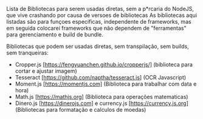 Lista de Bibliotecas para serem usadas diretas, sem a p*rcaria do NodeJS, que vive crashando por causa de versoes de bibliotecas
As bibliotecas aqui listadas são para funçoes especificas, independente de frameworks, mas em seguida colocarei frameworks que não dependem de "ferramentas" para gerenciamento e build de bundle.

Bibliotecas que podem ser usadas diretas, sem transpilação, sem builds, sem tranqueiras:
* Cropper.js [https://fengyuanchen.github.io/cropperjs/] (biblioteca para cortar e ajustar imagem)
* Tesseract [https://github.com/naptha/tesseract.js] (OCR Javascript)
* Moment.js [https://momentjs.com] (Biblioteca para trabalhar com data e hora)
* Math.js [https://mathjs.org] (Biblioteca para operações matematicas)
* Dinero.js [https://dinerojs.com] e currency.js [https://currency.js.org] (Bibliotecas para formatação e calculos de moedas)
